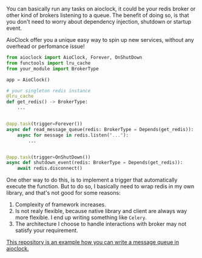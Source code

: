 You can basically run any tasks on aioclock, it could be your redis broker or other kind of brokers listening to a queue. The benefit of doing so, is that you don't need to worry about dependency injection, shutdown or startup event.

AioClock offer you a unique easy way to spin up new services, without any overhead or perfomance issue!

```python
from aioclock import AioClock, Forever, OnShutDown
from functools import lru_cache
from your_module import BrokerType

app = AioClock()

# your singleton redis instance
@lru_cache
def get_redis() -> BrokerType:
    ...


@app.task(trigger=Forever())
async def read_message_queue(redis: BrokerType = Depends(get_redis)):
    async for message in redis.listen("..."):
        ...


@app.task(trigger=OnShutDown())
async def shutdown_event(redis: BrokerType = Depends(get_redis)):
    await redis.disconnect()
```

One other way to do this, is to implement a trigger that automatically execute the function.
But to do so, I basically need to wrap redis in my own library, and that's not good for some reasons:

1. Complexity of framework increases.
2. Is not realy flexible, because native library and client are always way more flexible. I end up writing something like `Celery`.
3. The architecture I choose to handle interactions with broker may not satisfy your requirement.

[This repository is an example how you can write a message queue in aioclock.](https://github.com/ManiMozaffar/typed-redis)

